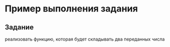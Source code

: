 # Пример выполнения задания

## Задание

реализовать функцию, которая будет складывать два переданных числа

